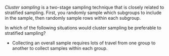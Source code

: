 _Cluster sampling_ is a two-stage sampling technique that is closely related to stratified sampling. First, you randomly sample which subgroups to include in the sample, then randomly sample rows within each subgroup.

In which of the following situations would cluster sampling be preferable to stratified sampling?
- Collecting an overall sample requires lots of travel from one group to another to collect samples within each group.
